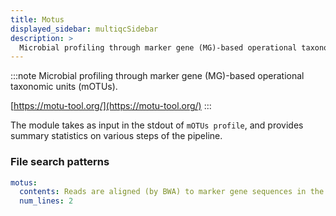 ```yaml
---
title: Motus
displayed_sidebar: multiqcSidebar
description: >
  Microbial profiling through marker gene (MG)-based operational taxonomic units (mOTUs).
---
```


<!--
~~~~~ DO NOT EDIT ~~~~~
This file is autogenerated from the MultiQC module python docstring.
Do not edit the markdown, it will be overwritten.

File path for the source of this content: multiqc/modules/motus/motus.py
~~~~~~~~~~~~~~~~~~~~~~~
-->

:::note
Microbial profiling through marker gene (MG)-based operational taxonomic units (mOTUs).

[https://motu-tool.org/](https://motu-tool.org/)
:::

The module takes as input in the stdout of `mOTUs profile`, and provides summary statistics on various steps of the pipeline.

### File search patterns

```yaml
motus:
  contents: Reads are aligned (by BWA) to marker gene sequences in the reference database
  num_lines: 2
```
